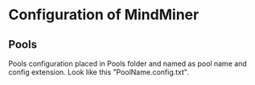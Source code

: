 # Сonfiguration of MindMiner

## Pools
Pools configuration placed in Pools folder and named as pool name and config extension.
Look like this "PoolName.config.txt".
